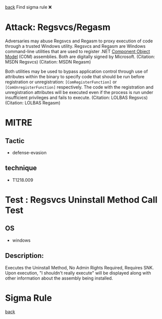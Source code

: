 
[back](../index.md)
Find sigma rule :x: 

# Attack: Regsvcs/Regasm 

Adversaries may abuse Regsvcs and Regasm to proxy execution of code through a trusted Windows utility. Regsvcs and Regasm are Windows command-line utilities that are used to register .NET [Component Object Model](https://attack.mitre.org/techniques/T1559/001) (COM) assemblies. Both are digitally signed by Microsoft. (Citation: MSDN Regsvcs) (Citation: MSDN Regasm)

Both utilities may be used to bypass application control through use of attributes within the binary to specify code that should be run before registration or unregistration: <code>[ComRegisterFunction]</code> or <code>[ComUnregisterFunction]</code> respectively. The code with the registration and unregistration attributes will be executed even if the process is run under insufficient privileges and fails to execute. (Citation: LOLBAS Regsvcs)(Citation: LOLBAS Regasm)

# MITRE
## Tactic
  - defense-evasion


## technique
  - T1218.009


# Test : Regsvcs Uninstall Method Call Test
## OS
  - windows


## Description:
Executes the Uninstall Method, No Admin Rights Required, Requires SNK. Upon execution, "I shouldn't really execute" will be displayed
along with other information about the assembly being installed.


# Sigma Rule


[back](../index.md)
